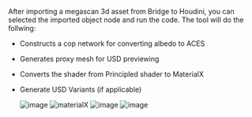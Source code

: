 After importing a megascan 3d asset from Bridge to Houdini, you can selected the imported object node and run the code.
The tool will do the follwing:
- Constructs a cop network for converting albedo to ACES
- Generates proxy mesh for USD previewing
- Converts the shader from Principled shader to MaterialX
- Generate USD Variants (if applicable)

  ![image](https://github.com/M01001010/MegascanToUSD/assets/53808048/305255c4-2a9d-4b02-97f1-3f9142cc88bf)
![materialX](https://github.com/M01001010/MegascanToUSD/assets/53808048/ea00c4ca-f282-491d-b76a-d45be5ee1c3b)
![image](https://github.com/M01001010/MegascanToUSD/assets/53808048/58dd1530-0911-4e4c-ad0c-03326e784c2b)
![image](https://github.com/M01001010/MegascanToUSD/assets/53808048/b11255cc-3be4-4621-bda4-3c8431f22540)
